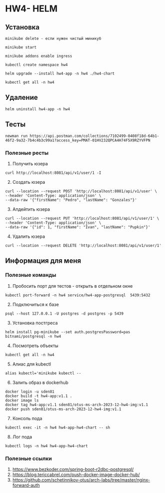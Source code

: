 # HW4- HELM

## Установка
```console
minikube delete - если нужен чистый миникуб
```
```console
minikube start
```
```console
minikube addons enable ingress
```
```console
kubectl create namespace hw4
```
```console
helm upgrade --install hw4-app -n hw4 ./hw4-chart
```
```console
kubectl get all -n hw4
```

## Удаление
```console
helm uninstall hw4-app -n hw4
```

## Тесты
```console
newman run https://api.postman.com/collections/7102499-0408f18d-64b1-46f2-9a32-7b4c4b3c99a1?access_key=PMAT-01HV232QPCA4H74F5X9RZYVFPN
```

### Полезные ресты
1. Получить юзера
```console
curl http://localhost:8081/api/v1/user/1 -I
```

2. Создать юзера
```console
curl --location --request POST 'http://localhost:8081/api/v1/user' \
--header 'Content-Type: application/json' \
--data-raw '{"firstName": "Pedro", "lastName": "Gonzales"}'
```

3. Апдейтить юзера
```console
curl --location --request PUT 'http://localhost:8081/api/v1/user/1' \
--header 'Content-Type: application/json' \
--data-raw '{"id": 1, "firstName": "Ivan", "lastName": "Pupkin"}'
```

4. Удалить юзера
```console
curl --location --request DELETE 'http://localhost:8081/api/v1/user/1'
```

## Информация для меня

### Полезные команды
1. Пробосить порт для тестов - открыть в отдельном окне
```console
kubectl port-forward -n hw4 service/hw4-app-postgresql  5439:5432
```
2. Подключиться к базе
```console
psql --host 127.0.0.1 -U postgres -d postgres -p 5439
```
3. Установка постгреса
```console
helm install pg-minikube --set auth.postgresPassword=pas bitnami/postgresql -n hw4
```
4. Посмотреть объекты
```console
kubectl get all -n hw4
```
5. Алиас для kubectl
```console
alias kubectl='minikube kubectl -- 
```
6. Залить образ в dockerhub
```console
docker login -u sden81
docker build -t hw4-app:v1.1 .
docker image ls
docker tag hw4-app:v1.1 sden81/otus-ms-arch-2023-12-hw4-img:v1.1
docker push sden81/otus-ms-arch-2023-12-hw4-img:v1.1
```
7. Консоль пода
```console
kubectl exec -it -n hw4 hw4-app-hw4-chart -- sh
```
8. Лог пода
```console
kubectl logs -n hw4 hw4-app-hw4-chart
```

### Полезные ссылки
1. https://www.bezkoder.com/spring-boot-r2dbc-postgresql/
2. https://blog.tericcabrel.com/push-docker-image-docker-hub/
3. https://github.com/schetinnikov-otus/arch-labs/tree/master/nginx-forward-auth

